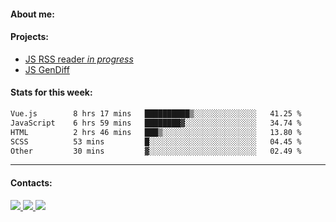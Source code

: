 #### About me:

#### Projects:
- [JS RSS reader *in progress*](https://github.com/GKoil/frontend-project-lvl3)
- [JS GenDiff](https://github.com/GKoil/GenDiff)

#### Stats for this week:
<!--START_SECTION:waka-->

```txt
Vue.js        8 hrs 17 mins   ██████████▒░░░░░░░░░░░░░░   41.25 %
JavaScript    6 hrs 59 mins   ████████▓░░░░░░░░░░░░░░░░   34.74 %
HTML          2 hrs 46 mins   ███▒░░░░░░░░░░░░░░░░░░░░░   13.80 %
SCSS          53 mins         █░░░░░░░░░░░░░░░░░░░░░░░░   04.45 %
Other         30 mins         ▓░░░░░░░░░░░░░░░░░░░░░░░░   02.49 %
```

<!--END_SECTION:waka-->
---
#### Contacts:

<a target='_blank' title='LinkedIn' href="https://www.linkedin.com/in/gkoil/">
  <img src="https://img.shields.io/badge/LinkedIn-0077B5?style=for-the-badge&logo=linkedin&logoColor=white" />
</a>
<a target='_blank' title='Telegram' href="https://t.me/gkoil">
  <img src="https://img.shields.io/badge/Telegram-2CA5E0?style=for-the-badge&logo=telegram&logoColor=white" />
</a>
<a target='_blank' title='Gmail' href="mailto: gk.grigorev@gmail.com">
  <img src="https://img.shields.io/badge/Gmail-D14836?style=for-the-badge&logo=gmail&logoColor=white" />
</a>

